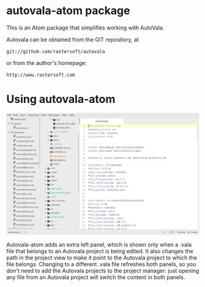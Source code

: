 # autovala-atom package

This is an Atom package that simplifies working with AutoVala.

Autovala can be obtained from the GIT repository, at

	git://github.com/rastersoft/autovala

or from the author's homepage:

	http://www.rastersoft.com

# Using autovala-atom

![capture](capture.png)

Autovala-atom adds an extra left panel, which is shown only when a .vala file that belongs to an Autovala project is being edited. It also changes the path in the project view to make it point to the Autovala project to which the file belongs. Changing to a different .vala file refreshes both panels, so you don't need to add the Autovala projects to the project manager: just opening any file from an Autovala project will switch the content in both panels.
